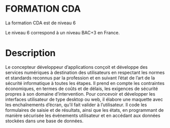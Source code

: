 # FORMATION CDA

La formation CDA est de niveau 6

Le niveau 6 correspond à un niveau BAC+3 en France.

# Description
Le concepteur développeur d’applications conçoit et développe des services numériques à
destination des utilisateurs en respectant les normes et standards reconnus par la profession
et en suivant l’état de l’art de la sécurité informatique à toutes les étapes. Il prend en compte
les contraintes économiques, en termes de coûts et de délais, les exigences de sécurité
propres à son domaine d’intervention. Pour concevoir et développer les interfaces utilisateur
de type desktop ou web, il élabore une maquette avec les enchaînements d’écran, qu’il fait
valider à l’utilisateur. Il code les formulaires de saisie et de résultats, ainsi que les états, en
programmant de manière sécurisée les événements utilisateur et en accédant aux données
stockées dans une base de données.
